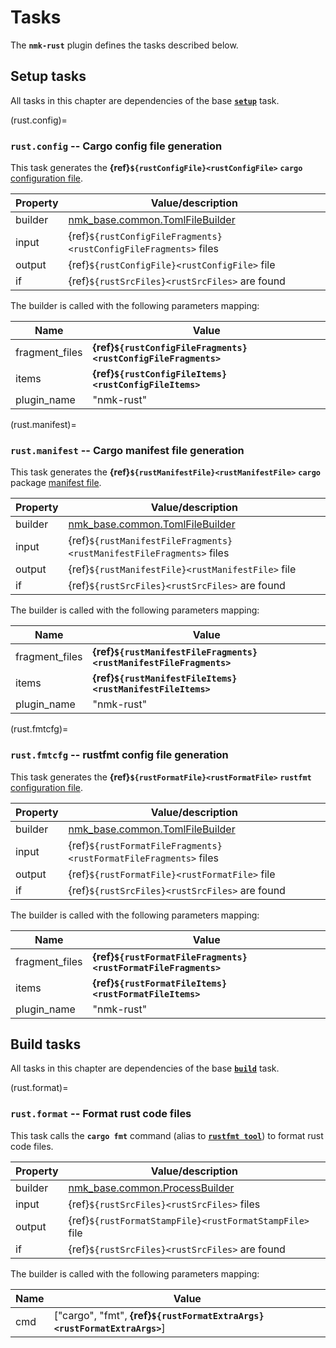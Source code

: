 # Tasks

The **`nmk-rust`** plugin defines the tasks described below.

## Setup tasks

All tasks in this chapter are dependencies of the base [**`setup`**](https://nmk-base.readthedocs.io/en/stable/tasks.html#setup-task) task.

(rust.config)=
### **`rust.config`** -- Cargo config file generation

This task generates the **{ref}`${rustConfigFile}<rustConfigFile>`** **`cargo`** [configuration file](https://doc.rust-lang.org/cargo/reference/config.html).

| Property | Value/description |
|-         |-
| builder  | [nmk_base.common.TomlFileBuilder](https://nmk-base.readthedocs.io/en/stable/autoapi/nmk_base/common/index.html#nmk_base.common.TomlFileBuilder)
| input    | {ref}`${rustConfigFileFragments}<rustConfigFileFragments>` files
| output   | {ref}`${rustConfigFile}<rustConfigFile>` file
| if       | {ref}`${rustSrcFiles}<rustSrcFiles>` are found

The builder is called with the following parameters mapping:

| Name | Value |
|- |-
| fragment_files | **{ref}`${rustConfigFileFragments}<rustConfigFileFragments>`**
| items | **{ref}`${rustConfigFileItems}<rustConfigFileItems>`**
| plugin_name | "nmk-rust"

(rust.manifest)=
### **`rust.manifest`** -- Cargo manifest file generation

This task generates the **{ref}`${rustManifestFile}<rustManifestFile>`** **`cargo`** package [manifest file](https://doc.rust-lang.org/cargo/reference/manifest.html).

| Property | Value/description |
|-         |-
| builder  | [nmk_base.common.TomlFileBuilder](https://nmk-base.readthedocs.io/en/stable/autoapi/nmk_base/common/index.html#nmk_base.common.TomlFileBuilder)
| input    | {ref}`${rustManifestFileFragments}<rustManifestFileFragments>` files
| output   | {ref}`${rustManifestFile}<rustManifestFile>` file
| if       | {ref}`${rustSrcFiles}<rustSrcFiles>` are found

The builder is called with the following parameters mapping:

| Name | Value |
|- |-
| fragment_files | **{ref}`${rustManifestFileFragments}<rustManifestFileFragments>`**
| items | **{ref}`${rustManifestFileItems}<rustManifestFileItems>`**
| plugin_name | "nmk-rust"

(rust.fmtcfg)=
### **`rust.fmtcfg`** -- rustfmt config file generation

This task generates the **{ref}`${rustFormatFile}<rustFormatFile>`** **`rustfmt`** [configuration file](https://rust-lang.github.io/rustfmt/).

| Property | Value/description |
|-         |-
| builder  | [nmk_base.common.TomlFileBuilder](https://nmk-base.readthedocs.io/en/stable/autoapi/nmk_base/common/index.html#nmk_base.common.TomlFileBuilder)
| input    | {ref}`${rustFormatFileFragments}<rustFormatFileFragments>` files
| output   | {ref}`${rustFormatFile}<rustFormatFile>` file
| if       | {ref}`${rustSrcFiles}<rustSrcFiles>` are found

The builder is called with the following parameters mapping:

| Name | Value |
|- |-
| fragment_files | **{ref}`${rustFormatFileFragments}<rustFormatFileFragments>`**
| items | **{ref}`${rustFormatFileItems}<rustFormatFileItems>`**
| plugin_name | "nmk-rust"

## Build tasks

All tasks in this chapter are dependencies of the base [**`build`**](https://nmk-base.readthedocs.io/en/stable/tasks.html#build-task) task.

(rust.format)=
### **`rust.format`** -- Format rust code files

This task calls the **`cargo fmt`** command (alias to [**`rustfmt tool`**](https://github.com/rust-lang/rustfmt)) to format rust code files.

| Property | Value/description |
|-         |-
| builder  | [nmk_base.common.ProcessBuilder](https://nmk-base.readthedocs.io/en/stable/autoapi/nmk_base/common/index.html#nmk_base.common.ProcessBuilder)
| input    | {ref}`${rustSrcFiles}<rustSrcFiles>` files
| output   | {ref}`${rustFormatStampFile}<rustFormatStampFile>` file
| if       | {ref}`${rustSrcFiles}<rustSrcFiles>` are found

The builder is called with the following parameters mapping:

| Name | Value |
|- |-
| cmd | ["cargo", "fmt", **{ref}`${rustFormatExtraArgs}<rustFormatExtraArgs>`**]
